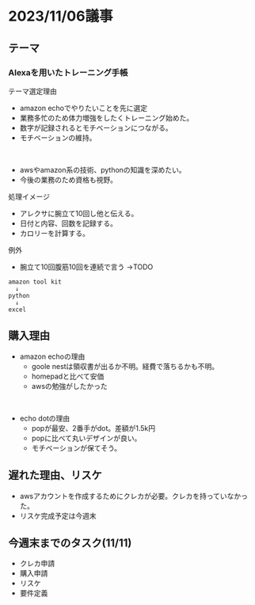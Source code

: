# 2023/11/06議事
## テーマ
### Alexaを用いたトレーニング手帳

テーマ選定理由

* amazon echoでやりたいことを先に選定
* 業務多忙のため体力増強をしたくトレーニング始めた。
* 数字が記録されるとモチベーションにつながる。
* モチベーションの維持。
<br>

* awsやamazon系の技術、pythonの知識を深めたい。
* 今後の業務のため資格も視野。

処理イメージ
* アレクサに腕立て10回し他と伝える。
* 日付と内容、回数を記録する。
* カロリーを計算する。

例外
* 腕立て10回腹筋10回を連続で言う
→TODO

```
amazon tool kit
  ↓
python
  ↓
excel
```

## 購入理由
* amazon echoの理由
  * goole nestは領収書が出るか不明。経費で落ちるかも不明。
  * homepadと比べて安価
  * awsの勉強がしたかった
<br>

* echo dotの理由
  * popが最安、2番手がdot。差額が1.5k円
  * popに比べて丸いデザインが良い。
  * モチベーションが保てそう。

## 遅れた理由、リスケ
* awsアカウントを作成するためにクレカが必要。クレカを持っていなかった。
* リスケ完成予定は今週末

## 今週末までのタスク(11/11)
* クレカ申請
* 購入申請
* リスケ
* 要件定義